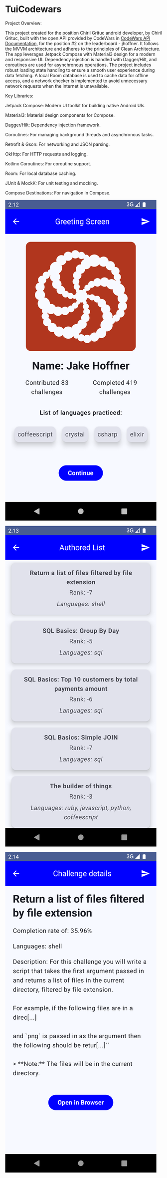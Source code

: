 # TuiCodewars
Project Overview:

This project created for the position Chiril Grituc android developer, by Chiril Grituc, built with the open API provided by CodeWars in [CodeWars API Documentation](https://dev.codewars.com/), for the position #2 on the leaderboard - jhoffner. It follows the MVVM architecture and adheres to the principles of Clean Architecture. The app leverages Jetpack Compose with Material3 design for a modern and responsive UI. Dependency injection is handled with Dagger/Hilt, and coroutines are used for asynchronous operations. The project includes robust loading state handling to ensure a smooth user experience during data fetching. A local Room database is used to cache data for offline access, and a network checker is implemented to avoid unnecessary network requests when the internet is unavailable.

Key Libraries:

Jetpack Compose: Modern UI toolkit for building native Android UIs.

Material3: Material design components for Compose.

Dagger/Hilt: Dependency injection framework.

Coroutines: For managing background threads and asynchronous tasks.

Retrofit & Gson: For networking and JSON parsing.

OkHttp: For HTTP requests and logging.

Kotlinx Coroutines: For coroutine support.

Room: For local database caching.

JUnit & MockK: For unit testing and mocking.

Compose Destinations: For navigation in Compose.



![](Screenshot_greeting_screen.png)

![](Screenshot_list_authored_screen.png)

![](Screenshot_challenge_details_screen.png)
